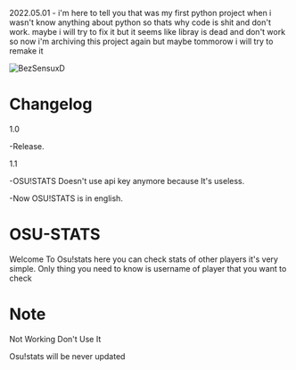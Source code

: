 2022.05.01 - i'm here to tell you that was my first python project when i wasn't know anything about python so thats why code is shit
and don't work. maybe i will try to fix it but it seems like libray is dead and don't work so now i'm archiving this project again but maybe tommorow i will try to remake it


![BezSensuxD](https://user-images.githubusercontent.com/65111609/150521317-9a019e13-5938-4b35-b020-19e615374a49.png)



# Changelog
1.0

-Release.

1.1

-OSU!STATS Doesn't use api key anymore because It's useless.

-Now OSU!STATS is in english.

# OSU-STATS
Welcome To Osu!stats here you can check stats of other players 
it's very simple. Only thing you need to know is username of player that you want to check

# Note
Not Working Don't Use It

Osu!stats will be never updated
